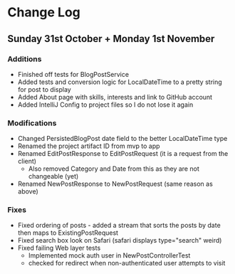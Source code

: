 # Change Log

## Sunday 31st October + Monday 1st November

### Additions
- Finished off tests for BlogPostService
- Added tests and conversion logic for LocalDateTime to a pretty string for post to display
- Added About page with skills, interests and link to GitHub account
- Added IntelliJ Config to project files so I do not lose it again
### Modifications
- Changed PersistedBlogPost date field to the better LocalDateTime type
- Renamed the project artifact ID from mvp to app
- Renamed EditPostResponse to EditPostRequest (it is a request from the client)
  - Also removed Category and Date from this as they are not changeable (yet)
- Renamed NewPostResponse to NewPostRequest (same reason as above)
### Fixes
- Fixed ordering of posts - added a stream that sorts the posts by date then maps to ExistingPostRequest
- Fixed search box look on Safari (safari displays type="search" weird)
- Fixed failing Web layer tests
  - Implemented mock auth user in NewPostControllerTest
  - checked for redirect when non-authenticated user attempts to visit